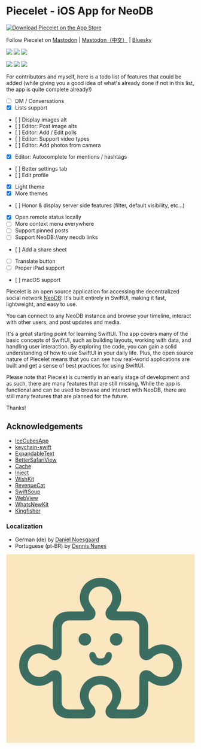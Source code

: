 # Piecelet - iOS App for NeoDB

[![Download Piecelet on the App Store](https://developer.apple.com/assets/elements/badges/download-on-the-app-store.svg)](https://apps.apple.com/app/piecelet-for-neodb/id6739444863)

Follow Piecelet on <a rel="me" href="https://mastodon.social/@piecelet">Mastodon</a> | <a rel="me" href="https://m.cmx.im/@piecelet">Mastodon（中文）</a> | [Bluesky](https://bsky.app/profile/neodb.app)

<p float="left">
    <img src="https://is1-ssl.mzstatic.com/image/thumb/PurpleSource221/v4/6b/fb/0a/6bfb0a17-e4db-b0d7-9013-d277419017a7/simulator_screenshot_D763125F-02C1-4718-B2D0-4446E358942C_1.png/460x0w.webp" width="200" />
    <img src="https://is1-ssl.mzstatic.com/image/thumb/PurpleSource211/v4/8d/2b/98/8d2b98d6-fe93-b287-f3c9-33a633471490/Simulator_Screenshot_-_iPhone_16_Pro_-_2025-01-27_at_00.33.10.png/460x0w.webp" width="200" />
    <img src="https://is1-ssl.mzstatic.com/image/thumb/PurpleSource211/v4/0d/58/74/0d587488-71ac-ba5d-4cb3-8c32682c24ef/Simulator_Screenshot_-_iPhone_16_Pro_-_2025-01-27_at_00.32.49.png/460x0w.webp" width="200" />
</p>
<p float="left">
    <img src="https://is1-ssl.mzstatic.com/image/thumb/PurpleSource211/v4/16/e4/49/16e4496f-2268-ef69-d5b0-a04f545a858e/simulator_screenshot_B7D75C35-1954-4DCF-91F5-C732DE663658_1.png/460x0w.webp" width="200" />
    <img src="https://is1-ssl.mzstatic.com/image/thumb/PurpleSource221/v4/cc/94/16/cc9416cc-3f60-5aa5-9fbd-eaf727128177/simulator_screenshot_DDB6BD2E-E5F0-4C81-8441-1237B588E83A_1.png/460x0w.webp" width="200" />
    <img src="https://is1-ssl.mzstatic.com/image/thumb/PurpleSource211/v4/dd/dc/49/dddc49d6-7267-ed6c-9b40-1cb8db5fe1d9/Simulator_Screenshot_-_iPhone_16_Pro_-_2025-01-27_at_00.32.56.png/460x0w.webp" width="200" />
</p>

For contributors and myself, here is a todo list of features that could be added (while giving you a good idea of what's already done if not in this list, the app is quite complete already!)

- [ ] DM / Conversations
- [X] Lists support
- [ ] Display images alt
- [ ] Editor: Post image alts
- [ ] Editor: Add / Edit polls
- [ ] Editor: Support video types
- [ ] Editor: Add photos from camera
- [X] Editor: Autocomplete for mentions / hashtags
- [ ] Better settings tab
- [ ] Edit profile
- [X] Light theme
- [X] More themes
- [ ] Honor & display server side features (filter, default visibility, etc...)
- [X] Open remote status locally
- [ ] More context menu everywhere
- [ ] Support pinned posts
- [ ] Support NeoDB://any neodb links
- [ ] Add a share sheet
- [ ] Translate button
- [ ] Proper iPad support
- [ ] macOS support


Piecelet is an open source application for accessing the decentralized social network [NeoDB](https://neodb.net/)! It's built entirely in SwiftUI, making it fast, lightweight, and easy to use.

You can connect to any NeoDB instance and browse your timeline, interact with other users, and post updates and media.

It's a great starting point for learning SwiftUI. The app covers many of the basic concepts of SwiftUI, such as building layouts, working with data, and handling user interaction. By exploring the code, you can gain a solid understanding of how to use SwiftUI in your daily life. Plus, the open source nature of Piecelet means that you can see how real-world applications are built and get a sense of best practices for using SwiftUI.

Please note that Piecelet is currently in an early stage of development and as such, there are many features that are still missing. While the app is functional and can be used to browse and interact with NeoDB, there are still many features that are planned for the future.

Thanks!

## Acknowledgements
- [IceCubesApp](https://github.com/Dimillian/IceCubesApp)
- [keychain-swift](https://github.com/evgenyneu/keychain-swift)
- [ExpandableText](https://github.com/n3d1117/ExpandableText)
- [BetterSafariView](https://github.com/stleary/BetterSafariView)
- [Cache](https://github.com/hyperoslo/Cache)
- [Inject](https://github.com/johnsundell/Inject)
- [WishKit](https://github.com/wishkithq/WishKit)
- [RevenueCat](https://www.revenuecat.com/)
- [SwiftSoup](https://github.com/scinfu/SwiftSoup)
- [WebView](https://github.com/stleary/WebView)
- [WhatsNewKit](https://github.com/SvenTiigi/WhatsNewKit)
- [Kingfisher](https://github.com/onevcat/Kingfisher)

### Localization
- German (de) by [Daniel Noesgaard](https://github.com/dnoesgaard)
- Portuguese (pt-BR) by [Dennis Nunes](https://github.com/nunesdennis)

![Icon](NeoDB/NeoDB/Assets.xcassets/AppIcon.appiconset/1024x1024%20copy%202%401x.png)
